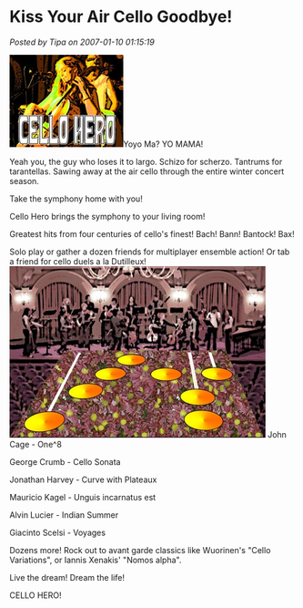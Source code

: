 # Kiss Your Air Cello Goodbye!

*Posted by Tipa on 2007-01-10 01:15:19*

![celloherosmall.jpg](../../../uploads/2007/01/celloherosmall.jpg)Yoyo Ma? YO MAMA!

Yeah you, the guy who loses it to largo. Schizo for scherzo. Tantrums for tarantellas. Sawing away at the air cello through the entire winter concert season.

Take the symphony home with you!

Cello Hero brings the symphony to your living room!



Greatest hits from four centuries of cello's finest! Bach! Bann! Bantock! Bax!

Solo play or gather a dozen friends for multiplayer ensemble action! Or tab a friend for cello duels a la Dutilleux!
![celloheroscore.jpg](../../../uploads/2007/01/celloheroscore.jpg)
John Cage - One^8


George Crumb - Cello Sonata


Jonathan Harvey - Curve with Plateaux


Mauricio Kagel - Unguis incarnatus est


Alvin Lucier - Indian Summer


Giacinto Scelsi - Voyages


Dozens more! Rock out to avant garde classics like Wuorinen's "Cello Variations", or Iannis Xenakis' "Nomos alpha".

Live the dream! Dream the life!

CELLO HERO!
